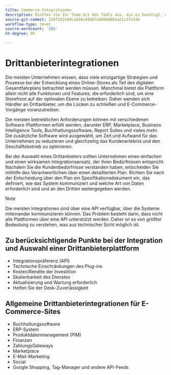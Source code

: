 ```yaml
---
title: Commerce-Integrationen
description: Richten Sie Ihr Team mit den Tools aus, die es benötigt, um Ihre Kunden zu begeistern und einen nahtlosen täglichen Betrieb zu gewährleisten.
source-git-commit: 226f1925d9ca628c94b67a86888084a21cd7e336
workflow-type: tm+mt
source-wordcount: '295'
ht-degree: 0%

---
```



# Drittanbieterintegrationen

Die meisten Unternehmen wissen, dass viele einzigartige Strategien und Prozesse bei der Entwicklung eines Online-Stores als Teil des digitalen Gesamtfahrplans betrachtet werden müssen. Manchmal bietet die Plattform allein nicht alle Funktionen und Features, die erforderlich sind, um eine Storefront auf der optimalen Ebene zu betreiben. Daher wenden sich Händler an Drittanbieter, um die Lücken zu schließen und E-Commerce-Vorgänge voranzutreiben.

Die meisten betrieblichen Anforderungen können mit verschiedenen Software-Plattformen erfüllt werden, darunter ERP, Marketplace, Business Intelligence Tools, Buchhaltungssoftware, Report Suites und vieles mehr. Die zusätzliche Software wird ausgewählt, um Zeit und Aufwand für das Unternehmen zu reduzieren und gleichzeitig das Kundenerlebnis und den Geschäftsbetrieb zu optimieren.

Bei der Auswahl eines Drittanbieters sollten Unternehmen einen einfachen
und einen wirksamen Integrationsansatz, der ihren Bedürfnissen entspricht. Nachdem Sie die Kundenbedürfnisse verstanden haben, entscheiden Sie mithilfe des Verantwortlichen über einen detaillierten Plan. Richten Sie nach der Entscheidung über den Plan ein Spezifikationsdokument ein, das definiert, wie das System kommuniziert und welche Art von Daten erforderlich sind und an den Dritten weitergegeben werden.

>[!NOTE]
>
>Die meisten Integrationen sind über eine API verfügbar, über die Systeme miteinander kommunizieren können. Das Problem besteht darin, dass nicht alle Plattformen über eine API unterstützt werden. Daher ist es von größter Bedeutung zu verstehen, was aus technischer Sicht möglich ist.

## Zu berücksichtigende Punkte bei der Integration und Auswahl einer Drittanbieterplattform

- Integrationspräferenz (API)
- Technische Einschränkungen des Plug-ins
- Kosten/Rendite der Investition
- Skalierbarkeit des Dienstes
- Aktualisierung und Wartung erforderlich
- Helfen Sie der Desk-Zuverlässigkeit

## Allgemeine Drittanbieterintegrationen für E-Commerce-Sites

- Buchhaltungssoftware
- ERP-System
- Produktdatenmanagement (PIM)
- Finanzen
- ZahlungsGateways
- Marketplace
- E-Mail-Marketing
- Social
- Google Shopping, Tag-Manager und andere API-Feeds

